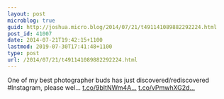 ```yaml
---
layout: post
microblog: true
guid: http://joshua.micro.blog/2014/07/21/t491141089882292224.html
post_id: 41007
date: 2014-07-21T19:42:15+1100
lastmod: 2019-07-30T17:41:48+1100
type: post
url: /2014/07/21/t491141089882292224.html
---
```

One of my best photographer buds has just discovered/rediscovered #Instagram, please wel... [t.co/9bltNWm4A...](http://t.co/9bltNWm4Ac) [t.co/vPmwhXG2d...](http://t.co/vPmwhXG2dT)
